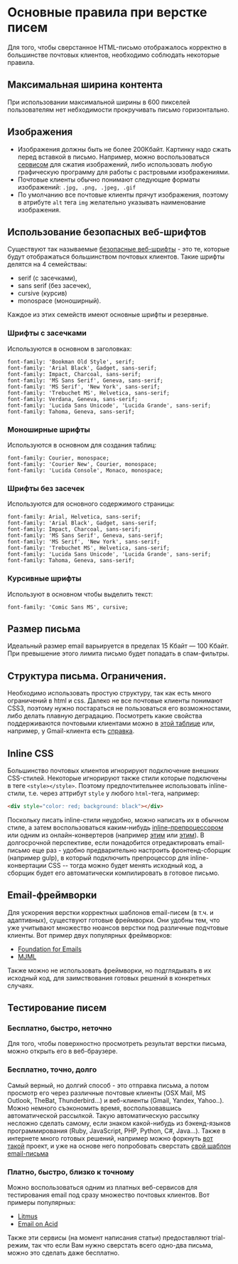 # Основные правила при верстке писем

Для того, чтобы сверстанное HTML-письмо отображалось корректно в большинстве почтовых клиентов, необходимо соблюдать некоторые правила.

## Максимальная ширина контента

При использовании максимальной ширины в 600 пикселей пользователям нет небходимости прокручивать письмо горизонтально.

## Изображения

* Изображения должны быть не более 200Кбайт. Картинку надо сжать перед вставкой в письмо.
  Например, можно воспользоваться [сервисом](http://resizepiconline.com/) для сжатия изображений, либо использовать
  любую графическую программу для работы с растровыми изображениями.
* Почтовые клиенты обычно понимают следующие форматы изображений: `.jpg, .png, .jpeg, .gif`
* По умолчанию все почтовые клиенты прячут изображения, поэтому в атрибуте `alt` тега `img` желательно указывать наименование изображения.


## Использование безопасных веб-шрифтов

Существуют так называемые [безопасные веб-шрифты](http://www.wearymax.ru/webmasters/fonts/) - это те, которые будут отображаться большинством почтовых клиентов. Такие шрифты делятся на 4 семействаы:
* serif (с засечками),
* sans serif (без засечек),
* cursive (курсив)
* monospace (моноширный).

Каждое из этих семейств имеют основные шрифты и резервные.

### Шрифты с засечками

Используются в основном в заголовках:

```
font-family: 'Bookman Old Style', serif;
font-family: 'Arial Black', Gadget, sans-serif;
font-family: Impact, Charcoal, sans-serif;
font-family: 'MS Sans Serif', Geneva, sans-serif;
font-family: 'MS Serif', 'New York', sans-serif;
font-family: 'Trebuchet MS', Helvetica, sans-serif;
font-family: Verdana, Geneva, sans-serif;
font-family: 'Lucida Sans Unicode', 'Lucida Grande', sans-serif;
font-family: Tahoma, Geneva, sans-serif;
```

### Моноширные шрифты

Используются в основном для создания таблиц:

```
font-family: Courier, monospace;
font-family: 'Courier New', Courier, monospace;
font-family: 'Lucida Console', Monaco, monospace;
```

### Шрифты без засечек

Используются для основного содержимого страницы:

```
font-family: Arial, Helvetica, sans-serif;
font-family: 'Arial Black', Gadget, sans-serif;
font-family: Impact, Charcoal, sans-serif;
font-family: 'MS Sans Serif', Geneva, sans-serif;
font-family: 'MS Serif', 'New York', sans-serif;
font-family: 'Trebuchet MS', Helvetica, sans-serif;
font-family: 'Lucida Sans Unicode', 'Lucida Grande', sans-serif;
font-family: Tahoma, Geneva, sans-serif;
```

### Курсивные шрифты

Используют в основном чтобы выделить текст:

```
font-family: 'Comic Sans MS', cursive;
```

## Размер письма

Идеальный размер email варьируется в пределах 15 Kбайт — 100 Kбайт. При превышение этого лимита письмо будет попадать в спам-фильтры.

## Структура письма. Ограничения.

Необходимо использовать простую структуру, так как есть много ограничений в html и css. Далеко не все почтовые клиенты понимают CSS3, поэтому нужно постараться не пользоваться его возможностами, либо делать плавную деградацию. Посмотреть какие свойства поддерживаются почтовыми клиентами можно в [этой таблице](https://www.campaignmonitor.com/css/) или, например, у Gmail-клиента есть [справка](https://developers.google.com/gmail/design/reference/supported_css).

## Inline CSS

Большинство почтовых клиентов игнорируют подключение внешних CSS-стилей. Некоторые игнорируют также стили которые подключены в теге `<style></style>`. Поэтому предпочтительнее использовать inline-стили, т.е. через аттрибут `style` у любого `html`-тега, например:

```html
<div style="color: red; background: black"></div>
```

Поскольку писать inline-стили неудобно, можно написать их в обычном стиле, а затем воспользоваться каким-нибудь [inline-препроцессором](https://www.npmjs.com/package/inline-css) или одним из онлайн-конвертеров (например [этим](https://templates.mailchimp.com/resources/inline-css/) или [этим](https://inliner.cm/)). В долгосрочной перспективе, если понадобится отредактировать email-письмо еще раз - удобно предварительно настроить фронтенд-сборщик (например gulp), в который подключить препроцессор для inline-конвертации CSS -- тогда можно будет менять исходный код, а сборщик будет его автоматически компилировать в готовое письмо.


## Email-фреймворки

Для ускорения верстки корректных шаблонов email-писем (в т.ч. и адаптивных), существуют готовые фреймворки. Они удобны тем, что уже учитывают множество нюансов верстки под различные подчтовые клиенты. Вот пример двух популярных фреймворков:

* [Foundation for Emails](http://foundation.zurb.com/emails.html)
* [MJML](https://mjml.io/)

Также можно не использовать фреймворки, но подглядывать в их исходный код, для заимствования готовых решений в конкретных случаях.

## Тестирование писем

### Бесплатно, быстро, неточно

Для того, чтобы поверхностно просмотреть результат верстки письма, можно открыть его в веб-браузере.

### Бесплатно, точно, долго

Самый верный, но долгий способ - это отправка письма, а потом просмотр его через различные почтовые клиенты (OSX Mail, MS Outlook, TheBat, Thunderbird...) и веб-клиенты (Gmail, Yandex, Yahoo..). Можно немного съэкономить время, воспользовавшись автоматической рассылкой. Такую автоматическую рассылку несложно сделать самому, если знаком какой-нибудь из бэкенд-языков программирования (Ruby, JavaScript, PHP, Python, C#, Java...). Также в интернете много готовых решений, например можно форкнуть [вот такой](https://github.com/AlexKalinin/send-email-with-ruby) проект, и уже на основе него попробовать сверстать [свой шаблон email-письма](https://github.com/NataliaVolik/email-template-table-layout)

### Платно, быстро, близко к точному
Можно воспользоваться одним из платных веб-сервисов для тестирования email под сразу множество почтовых клиентов. Вот примеры популярных:

* [Litmus](https://litmus.com/)
* [Email on Acid](https://www.emailonacid.com/email-testing)

Также эти сервисы (на момент написания статьи) предоставляют trial-режим, так что если Вам нужно сверстать всего одно-два письма, можно это сделать даже бесплатно.
